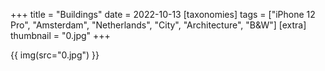 +++
title = "Buildings"
date = 2022-10-13
[taxonomies]
tags = ["iPhone 12 Pro", "Amsterdam", "Netherlands", "City", "Architecture", "B&W"]
[extra]
thumbnail = "0.jpg"
+++

{{ img(src="0.jpg") }}
